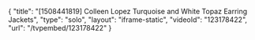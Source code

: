 {
    "title": "[1508441819] Colleen Lopez Turquoise and White Topaz Earring Jackets",
    "type": "solo",
    "layout": "iframe-static",
    "videoId": "123178422",
    "url": "\/tvpembed\/123178422"
}